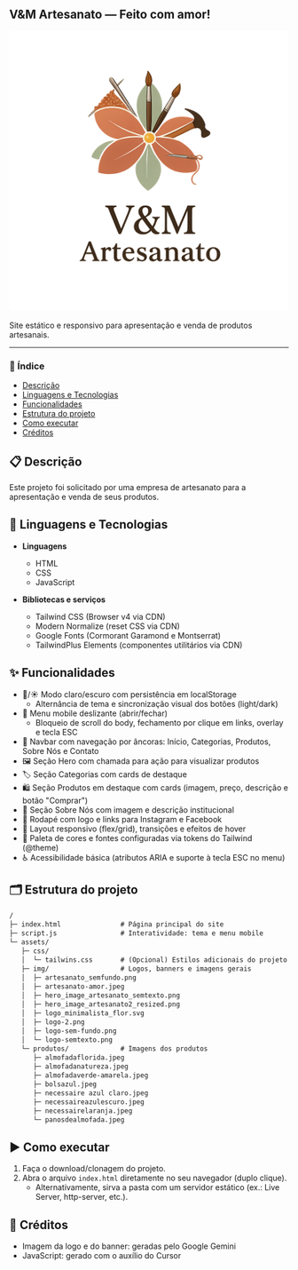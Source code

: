 ## V&M Artesanato — Feito com amor!

![Logo V&M Artesanato](/assets/img/logo-sem-fundo.png)

Site estático e responsivo para apresentação e venda de produtos artesanais.

---

### 📑 Índice
- [Descrição](#-descrição)
- [Linguagens e Tecnologias](#-linguagens-e-tecnologias)
- [Funcionalidades](#-funcionalidades)
- [Estrutura do projeto](#-estrutura-do-projeto)
- [Como executar](#-como-executar)
- [Créditos](#-créditos)

## 📋 Descrição
Este projeto foi solicitado por uma empresa de artesanato para a apresentação e venda de seus produtos.

## 🧩 Linguagens e Tecnologias

- **Linguagens**
  - HTML
  - CSS
  - JavaScript

- **Bibliotecas e serviços**
  - Tailwind CSS (Browser v4 via CDN)
  - Modern Normalize (reset CSS via CDN)
  - Google Fonts (Cormorant Garamond e Montserrat)
  - TailwindPlus Elements (componentes utilitários via CDN)

## ✨ Funcionalidades
- 🌙/☀️ Modo claro/escuro com persistência em localStorage
  - Alternância de tema e sincronização visual dos botões (light/dark)
- 📱 Menu mobile deslizante (abrir/fechar)
  - Bloqueio de scroll do body, fechamento por clique em links, overlay e tecla ESC
- 🧭 Navbar com navegação por âncoras: Início, Categorias, Produtos, Sobre Nós e Contato
- 🖼️ Seção Hero com chamada para ação para visualizar produtos
- 🏷️ Seção Categorias com cards de destaque
- 🛍️ Seção Produtos em destaque com cards (imagem, preço, descrição e botão "Comprar")
- 🧵 Seção Sobre Nós com imagem e descrição institucional
- 🔗 Rodapé com logo e links para Instagram e Facebook
- 📐 Layout responsivo (flex/grid), transições e efeitos de hover
- 🎨 Paleta de cores e fontes configuradas via tokens do Tailwind (@theme)
- ♿ Acessibilidade básica (atributos ARIA e suporte à tecla ESC no menu)

## 🗂️ Estrutura do projeto
```
/
├─ index.html               # Página principal do site
├─ script.js                # Interatividade: tema e menu mobile
└─ assets/
   ├─ css/
   │  └─ tailwins.css       # (Opcional) Estilos adicionais do projeto
   ├─ img/                  # Logos, banners e imagens gerais
   │  ├─ artesanato_semfundo.png
   │  ├─ artesanato-amor.jpeg
   │  ├─ hero_image_artesanato_semtexto.png
   │  ├─ hero_image_artesanato2_resized.png
   │  ├─ logo_minimalista_flor.svg
   │  ├─ logo-2.png
   │  ├─ logo-sem-fundo.png
   │  └─ logo-semtexto.png
   └─ produtos/             # Imagens dos produtos
      ├─ almofadaflorida.jpeg
      ├─ almofadanatureza.jpeg
      ├─ almofadaverde-amarela.jpeg
      ├─ bolsazul.jpeg
      ├─ necessaire azul claro.jpeg
      ├─ necessaireazulescuro.jpeg
      ├─ necessairelaranja.jpeg
      └─ panosdealmofada.jpeg
```

## ▶️ Como executar
1. Faça o download/clonagem do projeto.
2. Abra o arquivo `index.html` diretamente no seu navegador (duplo clique).
   - Alternativamente, sirva a pasta com um servidor estático (ex.: Live Server, http-server, etc.).

## 🙌 Créditos
- Imagem da logo e do banner: geradas pelo Google Gemini
- JavaScript: gerado com o auxílio do Cursor
